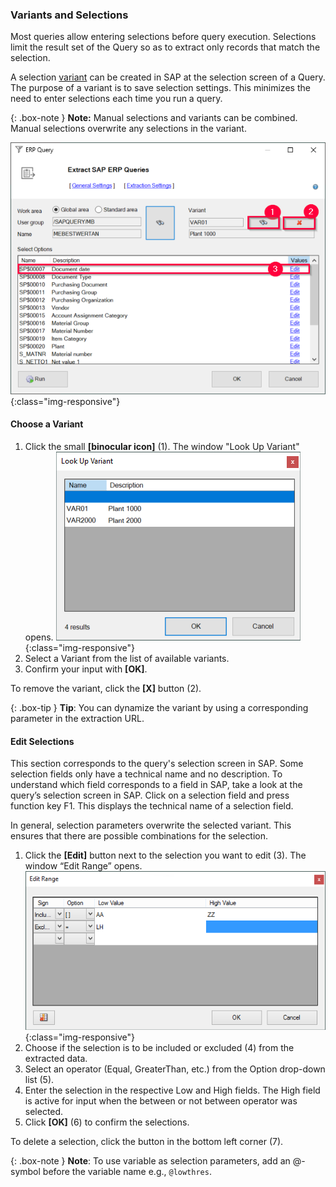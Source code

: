 ### Variants and Selections
Most queries allow entering selections before query execution.
Selections limit the result set of the Query so as to extract only records that match the selection.<br>

A selection [variant](https://help.sap.com/doc/erp2005_ehp_07/6.07/en-US/6b/98f75305610114e10000000a174cb4/frameset.htm) can be created in SAP at the selection screen of a Query. The purpose of a variant is to save selection settings. 
This minimizes the need to enter selections each time you run a query.

{: .box-note }
**Note:** Manual selections and variants can be combined. Manual selections overwrite any selections in the variant.

![Query-Variants-Selection](/img/content/Query-Variants-Selections.png){:class="img-responsive"}


#### Choose a Variant

1. Click the small **[binocular icon]** (1). The window "Look Up Variant" opens.
![Query-Variant-02](/img/content/Query-Variant-02.png){:class="img-responsive"}
2. Select a Variant from the list of available variants. 
3. Confirm your input with **[OK]**.

To remove the variant, click the **[X]** button (2).<br>

{: .box-tip }
**Tip**: You can dynamize the variant by using a corresponding parameter in the extraction URL.


#### Edit Selections
This section corresponds to the query's selection screen in SAP. Some selection fields only have a technical name and no description. 
To understand which field corresponds to a field in SAP, take a look at the query’s selection screen in SAP. 
Click on a selection field and press function key F1. This displays the technical name of a selection field.

In general, selection parameters overwrite the selected variant. 
This ensures that there are possible combinations for the selection.

1. Click the **[Edit]** button next to the selection you want to edit (3). The window “Edit Range” opens.
![Query-Selection-Parameters-02](/img/content/Selection-Options-Fill-02.png){:class="img-responsive"}
2. Choose if the selection is to be included or excluded (4) from the extracted data.
3. Select an operator (Equal, GreaterThan, etc.) from the Option drop-down list (5).
4. Enter the selection in the respective Low and High fields. The High field is active for input when the between or not between operator was selected.
5. Click **[OK]** (6) to confirm the selections.

To delete a selection, click the button in the bottom left corner (7).

{: .box-note }
**Note**: To use variable as selection parameters, add an @-symbol before the variable name e.g., `@lowthres`.